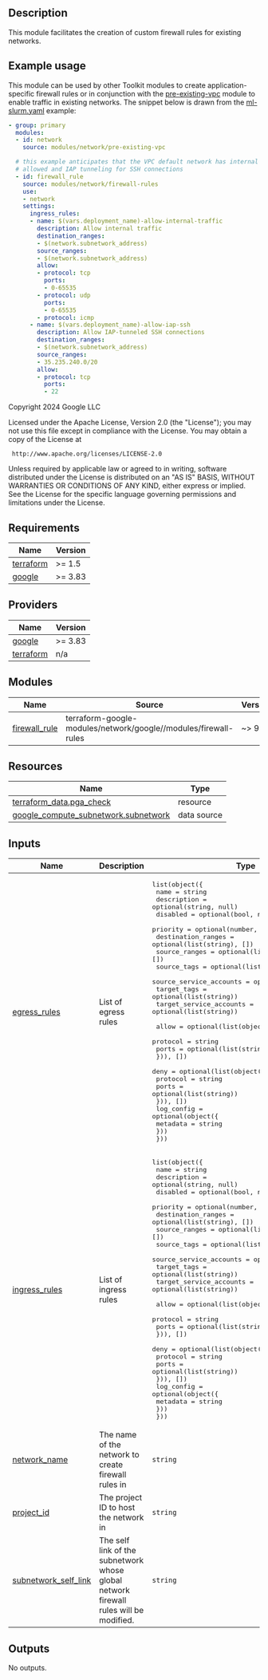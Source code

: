 ## Description

This module facilitates the creation of custom firewall rules for existing
networks.

## Example usage

This module can be used by other Toolkit modules to create application-specific
firewall rules or in conjunction with the [pre-existing-vpc] module to enable
traffic in existing networks. The snippet below is drawn from the
[ml-slurm.yaml] example:

```yaml
- group: primary
  modules:
  - id: network
    source: modules/network/pre-existing-vpc

  # this example anticipates that the VPC default network has internal traffic
  # allowed and IAP tunneling for SSH connections
  - id: firewall_rule
    source: modules/network/firewall-rules
    use:
    - network
    settings:
      ingress_rules:
      - name: $(vars.deployment_name)-allow-internal-traffic
        description: Allow internal traffic
        destination_ranges:
        - $(network.subnetwork_address)
        source_ranges:
        - $(network.subnetwork_address)
        allow:
        - protocol: tcp
          ports:
          - 0-65535
        - protocol: udp
          ports:
          - 0-65535
        - protocol: icmp
      - name: $(vars.deployment_name)-allow-iap-ssh
        description: Allow IAP-tunneled SSH connections
        destination_ranges:
        - $(network.subnetwork_address)
        source_ranges:
        - 35.235.240.0/20
        allow:
        - protocol: tcp
          ports:
          - 22
```

<!-- BEGINNING OF PRE-COMMIT-TERRAFORM DOCS HOOK -->
Copyright 2024 Google LLC

Licensed under the Apache License, Version 2.0 (the "License");
you may not use this file except in compliance with the License.
You may obtain a copy of the License at

     http://www.apache.org/licenses/LICENSE-2.0

Unless required by applicable law or agreed to in writing, software
distributed under the License is distributed on an "AS IS" BASIS,
WITHOUT WARRANTIES OR CONDITIONS OF ANY KIND, either express or implied.
See the License for the specific language governing permissions and
limitations under the License.

## Requirements

| Name | Version |
|------|---------|
| <a name="requirement_terraform"></a> [terraform](#requirement\_terraform) | >= 1.5 |
| <a name="requirement_google"></a> [google](#requirement\_google) | >= 3.83 |

## Providers

| Name | Version |
|------|---------|
| <a name="provider_google"></a> [google](#provider\_google) | >= 3.83 |
| <a name="provider_terraform"></a> [terraform](#provider\_terraform) | n/a |

## Modules

| Name | Source | Version |
|------|--------|---------|
| <a name="module_firewall_rule"></a> [firewall\_rule](#module\_firewall\_rule) | terraform-google-modules/network/google//modules/firewall-rules | ~> 9.0 |

## Resources

| Name | Type |
|------|------|
| [terraform_data.pga_check](https://registry.terraform.io/providers/hashicorp/terraform/latest/docs/resources/data) | resource |
| [google_compute_subnetwork.subnetwork](https://registry.terraform.io/providers/hashicorp/google/latest/docs/data-sources/compute_subnetwork) | data source |

## Inputs

| Name | Description | Type | Default | Required |
|------|-------------|------|---------|:--------:|
| <a name="input_egress_rules"></a> [egress\_rules](#input\_egress\_rules) | List of egress rules | <pre>list(object({<br/>    name                    = string<br/>    description             = optional(string, null)<br/>    disabled                = optional(bool, null)<br/>    priority                = optional(number, null)<br/>    destination_ranges      = optional(list(string), [])<br/>    source_ranges           = optional(list(string), [])<br/>    source_tags             = optional(list(string))<br/>    source_service_accounts = optional(list(string))<br/>    target_tags             = optional(list(string))<br/>    target_service_accounts = optional(list(string))<br/><br/>    allow = optional(list(object({<br/>      protocol = string<br/>      ports    = optional(list(string))<br/>    })), [])<br/>    deny = optional(list(object({<br/>      protocol = string<br/>      ports    = optional(list(string))<br/>    })), [])<br/>    log_config = optional(object({<br/>      metadata = string<br/>    }))<br/>  }))</pre> | `[]` | no |
| <a name="input_ingress_rules"></a> [ingress\_rules](#input\_ingress\_rules) | List of ingress rules | <pre>list(object({<br/>    name                    = string<br/>    description             = optional(string, null)<br/>    disabled                = optional(bool, null)<br/>    priority                = optional(number, null)<br/>    destination_ranges      = optional(list(string), [])<br/>    source_ranges           = optional(list(string), [])<br/>    source_tags             = optional(list(string))<br/>    source_service_accounts = optional(list(string))<br/>    target_tags             = optional(list(string))<br/>    target_service_accounts = optional(list(string))<br/><br/>    allow = optional(list(object({<br/>      protocol = string<br/>      ports    = optional(list(string))<br/>    })), [])<br/>    deny = optional(list(object({<br/>      protocol = string<br/>      ports    = optional(list(string))<br/>    })), [])<br/>    log_config = optional(object({<br/>      metadata = string<br/>    }))<br/>  }))</pre> | `[]` | no |
| <a name="input_network_name"></a> [network\_name](#input\_network\_name) | The name of the network to create firewall rules in | `string` | `null` | no |
| <a name="input_project_id"></a> [project\_id](#input\_project\_id) | The project ID to host the network in | `string` | `null` | no |
| <a name="input_subnetwork_self_link"></a> [subnetwork\_self\_link](#input\_subnetwork\_self\_link) | The self link of the subnetwork whose global network firewall rules will be modified. | `string` | n/a | yes |

## Outputs

No outputs.
<!-- END OF PRE-COMMIT-TERRAFORM DOCS HOOK -->

[pre-existing-vpc]: ../pre-existing-vpc/README.md
[ml-slurm.yaml]: ../../../examples/ml-slurm.yaml
